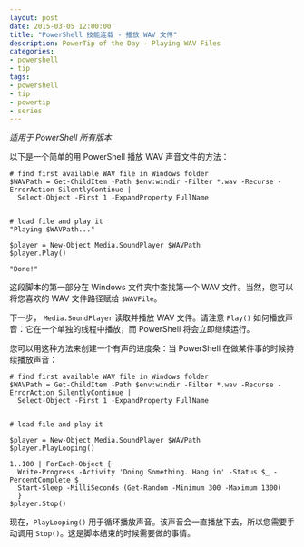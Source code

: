 ```yaml
---
layout: post
date: 2015-03-05 12:00:00
title: "PowerShell 技能连载 - 播放 WAV 文件"
description: PowerTip of the Day - Playing WAV Files
categories:
- powershell
- tip
tags:
- powershell
- tip
- powertip
- series
---
```

_适用于 PowerShell 所有版本_

以下是一个简单的用 PowerShell 播放 WAV 声音文件的方法：

    # find first available WAV file in Windows folder
    $WAVPath = Get-ChildItem -Path $env:windir -Filter *.wav -Recurse -ErrorAction SilentlyContinue |
      Select-Object -First 1 -ExpandProperty FullName


    # load file and play it
    "Playing $WAVPath..."

    $player = New-Object Media.SoundPlayer $WAVPath
    $player.Play()

    "Done!"

这段脚本的第一部分在 Windows 文件夹中查找第一个 WAV 文件。当然，您可以将您喜欢的 WAV 文件路径赋给 `$WAVFile`。

下一步， `Media.SoundPlayer` 读取并播放 WAV 文件。请注意 `Play()` 如何播放声音：它在一个单独的线程中播放，而 PowerShell 将会立即继续运行。

您可以用这种方法来创建一个有声的进度条：当 PowerShell 在做某件事的时候持续播放声音：

    # find first available WAV file in Windows folder
    $WAVPath = Get-ChildItem -Path $env:windir -Filter *.wav -Recurse -ErrorAction SilentlyContinue |
      Select-Object -First 1 -ExpandProperty FullName


    # load file and play it

    $player = New-Object Media.SoundPlayer $WAVPath
    $player.PlayLooping()

    1..100 | ForEach-Object {
      Write-Progress -Activity 'Doing Something. Hang in' -Status $_ -PercentComplete $_
      Start-Sleep -MilliSeconds (Get-Random -Minimum 300 -Maximum 1300)
      }
    $player.Stop()

现在，`PlayLooping()` 用于循环播放声音。该声音会一直播放下去，所以您需要手动调用 `Stop()`。这是脚本结束的时候需要做的事情。

<!--本文国际来源：[Playing WAV Files](http://community.idera.com/powershell/powertips/b/tips/posts/playing-wav-files-0)-->
